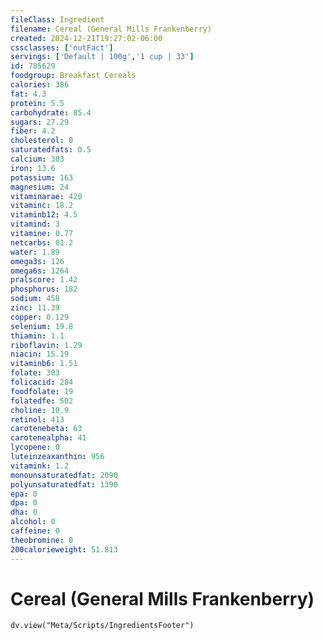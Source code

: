 ```yaml
---
fileClass: Ingredient
filename: Cereal (General Mills Frankenberry)
created: 2024-12-21T19:27:02-06:00
cssclasses: ['nutFact']
servings: ['Default | 100g','1 cup | 33']
id: 785629
foodgroup: Breakfast Cereals
calories: 386
fat: 4.3
protein: 5.5
carbohydrate: 85.4
sugars: 27.29
fiber: 4.2
cholesterol: 0
saturatedfats: 0.5
calcium: 303
iron: 13.6
potassium: 163
magnesium: 24
vitaminarae: 420
vitaminc: 18.2
vitaminb12: 4.5
vitamind: 3
vitamine: 0.77
netcarbs: 81.2
water: 1.89
omega3s: 126
omega6s: 1264
pralscore: 1.42
phosphorus: 182
sodium: 458
zinc: 11.39
copper: 0.129
selenium: 19.8
thiamin: 1.1
riboflavin: 1.29
niacin: 15.19
vitaminb6: 1.51
folate: 303
folicacid: 284
foodfolate: 19
folatedfe: 502
choline: 10.9
retinol: 413
carotenebeta: 63
carotenealpha: 41
lycopene: 0
luteinzeaxanthin: 956
vitamink: 1.2
monounsaturatedfat: 2090
polyunsaturatedfat: 1390
epa: 0
dpa: 0
dha: 0
alcohol: 0
caffeine: 0
theobromine: 0
200calorieweight: 51.813
---
```


# Cereal (General Mills Frankenberry)

```dataviewjs
dv.view("Meta/Scripts/IngredientsFooter")
```
